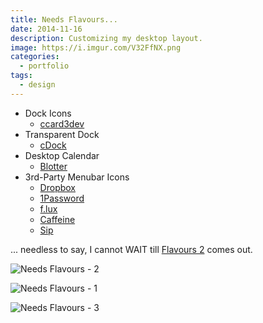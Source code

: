 ```yaml
---
title: Needs Flavours...
date: 2014-11-16
description: Customizing my desktop layout.
image: https://i.imgur.com/V32FfNX.png
categories:
  - portfolio
tags:
  - design
---
```


- Dock Icons
  - [ccard3dev](https://ccard3dev.deviantart.com/art/Dynamic-Icons-for-Yosemite-Apple-Apps-460428519)
- Transparent Dock
  - [cDock](https://sourceforge.net/projects/cdock/)
- Desktop Calendar
  - [Blotter](https://wireload.net/products/blotter/)
- 3rd-Party Menubar Icons
  - [Dropbox](https://dropbox.com/)
  - [1Password](https://agilebits.com/onepassword)
  - [f.lux](https://justgetflux.com/)
  - [Caffeine](https://lightheadsw.com/caffeine/)
  - [Sip](https://theolabrothers.com/sip/)

... needless to say, I cannot WAIT till [Flavours 2](https://interacto.zendesk.com/entries/53605899-Yosemite-and-the-future-Flavours-2) comes out.

![Needs Flavours - 2](https://i.imgur.com/qBeWrnP.png)

![Needs Flavours - 1](https://i.imgur.com/8BSqCXL.png)

![Needs Flavours - 3](https://i.imgur.com/hRiEr8l.png)
